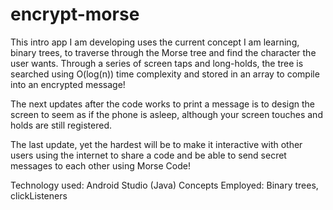 # encrypt-morse

This intro app I am developing uses the current concept I am learning, binary trees, to traverse through the Morse tree and find the character the user wants. Through a series of screen taps and long-holds, the tree is searched using O(log(n)) time complexity and stored in an array to compile into an encrypted message!

The next updates after the code works to print a message is to design the screen to seem as if the phone is asleep, although your screen touches and holds are still registered. 

The last update, yet the hardest will be to make it interactive with other users using the internet to share a code and be able to send secret messages to each other using Morse Code!

Technology used: Android Studio (Java)
Concepts Employed: Binary trees, clickListeners
